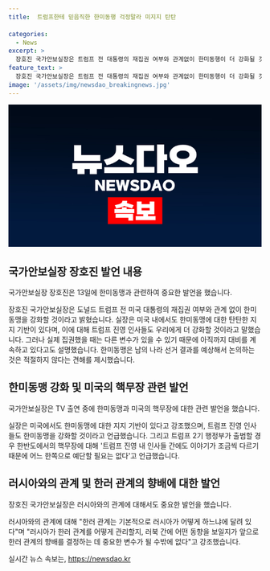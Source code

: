 ```yaml
---
title:  트럼프한테 믿음직한 한미동행 걱정말라 미지지 탄탄

categories:
  - News
excerpt: >
  장호진 국가안보실장은 트럼프 전 대통령의 재집권 여부와 관계없이 한미동행이 더 강화될 것이라고 밝혔으며, 한미동맹에 대한 미국의 탄탄한 지지를 강조했다. 미국의 핵무장과 관련한 전망에 대해서는 신중한 대응이 필요하며, 한러관계는 러시아의 행동에 달려 있다는 견해를 전했다. 푸틴 대통령의 방북 외교 활동과 러중 협력에 유의하며, 앞으로의 정책 결정에 중요한 변수가 될 것이라 강조했다.
feature_text: >
  장호진 국가안보실장은 트럼프 전 대통령의 재집권 여부와 관계없이 한미동행이 더 강화될 것이라고 밝혔으며, 한미동맹에 대한 미국의 탄탄한 지지를 강조했다. 미국의 핵무장과 관련한 전망에 대해서는 신중한 대응이 필요하며, 한러관계는 러시아의 행동에 달려 있다는 견해를 전했다. 푸틴 대통령의 방북 외교 활동과 러중 협력에 유의하며, 앞으로의 정책 결정에 중요한 변수가 될 것이라 강조했다.
image: '/assets/img/newsdao_breakingnews.jpg'
---
```


<p><img src="/assets/img/newsdao_breakingnews.jpg" alt="firstkoreanews 속보" /></p>

<h2 data-ke-size="size26">국가안보실장 장호진 발언 내용</h2>

<p>국가안보실장 장호진은 13일에 한미동맹과 관련하여 중요한 발언을 했습니다.</p>

<p data-ke-size="size16">장호진 국가안보실장은 도널드 트럼프 전 미국 대통령의 재집권 여부와 관계 없이 한미동맹을 강화할 것이라고 밝혔습니다. 실장은 미국 내에서도 한미동맹에 대한 탄탄한 지지 기반이 있다며, 이에 대해 트럼프 진영 인사들도 우리에게 더 강화할 것이라고 말했습니다. 그러나 실제 집권했을 때는 다른 변수가 있을 수 있기 때문에 아직까지 대비를 계속하고 있다고도 설명했습니다. 한미동맹은 남의 나라 선거 결과를 예상해서 논의하는 것은 적절하지 않다는 견해를 제시했습니다.</p>

<h2 data-ke-size="size26">한미동맹 강화 및 미국의 핵무장 관련 발언</h2>

<p>국가안보실장은 TV 출연 중에 한미동맹과 미국의 핵무장에 대한 관련 발언을 했습니다.</p>

<p data-ke-size="size16">실장은 미국에서도 한미동맹에 대한 지지 기반이 있다고 강조했으며, 트럼프 진영 인사들도 한미동맹을 강화할 것이라고 언급했습니다. 그리고 트럼프 2기 행정부가 출범할 경우 한반도에서의 핵무장에 대해 '트럼프 진영 내 인사들 간에도 이야기가 조금씩 다르기 때문에 어느 한쪽으로 예단할 필요는 없다'고 언급했습니다.</p>

<h2 data-ke-size="size26">러시아와의 관계 및 한러 관계의 향배에 대한 발언</h2>

<p>장호진 국가안보실장은 러시아와의 관계에 대해서도 중요한 발언을 했습니다.</p>

<p data-ke-size="size16">러시아와의 관계에 대해 "한러 관계는 기본적으로 러시아가 어떻게 하느냐에 달려 있다"며 "러시아가 한러 관계를 어떻게 관리할지, 러북 간에 어떤 동향을 보일지가 앞으로 한러 관계의 향배를 결정하는 데 중요한 변수가 될 수밖에 없다"고 강조했습니다.</p>
실시간 뉴스 속보는, <a href="https://newsdao.kr" rel="dofollow">https://newsdao.kr</a>


